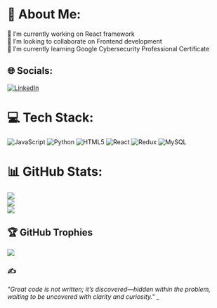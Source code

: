 # 💫 About Me:
🔭 I’m currently working on React framework<br>👯 I’m looking to collaborate on Frontend development<br>🌱 I’m currently learning Google Cybersecurity Professional Certificate<br>


## 🌐 Socials:
[![LinkedIn](https://img.shields.io/badge/LinkedIn-%230077B5.svg?logo=linkedin&logoColor=white)](https://linkedin.com/in/sumit-khanal-9464a31b3) 

# 💻 Tech Stack:
![JavaScript](https://img.shields.io/badge/javascript-%23323330.svg?style=for-the-badge&logo=javascript&logoColor=%23F7DF1E) ![Python](https://img.shields.io/badge/python-3670A0?style=for-the-badge&logo=python&logoColor=ffdd54) ![HTML5](https://img.shields.io/badge/html5-%23E34F26.svg?style=for-the-badge&logo=html5&logoColor=white) ![React](https://img.shields.io/badge/react-%2320232a.svg?style=for-the-badge&logo=react&logoColor=%2361DAFB) ![Redux](https://img.shields.io/badge/redux-%23593d88.svg?style=for-the-badge&logo=redux&logoColor=white) ![MySQL](https://img.shields.io/badge/mysql-4479A1.svg?style=for-the-badge&logo=mysql&logoColor=white)
# 📊 GitHub Stats:
![](https://github-readme-stats.vercel.app/api?username=sumitkhanal&theme=dark&hide_border=false&include_all_commits=false&count_private=false)<br/>
![](https://github-readme-streak-stats.herokuapp.com/?user=sumitkhanal&theme=dark&hide_border=false)<br/>
![](https://github-readme-stats.vercel.app/api/top-langs/?username=sumitkhanal&theme=dark&hide_border=false&include_all_commits=false&count_private=false&layout=compact)

## 🏆 GitHub Trophies
![](https://github-profile-trophy.vercel.app/?username=sumitkhanal&theme=radical&no-frame=false&no-bg=true&margin-w=4)

### ✍️
_"Great code is not written; it’s discovered—hidden within the problem, waiting to be uncovered with clarity and curiosity."_
_
